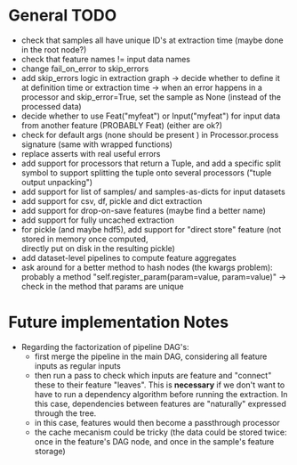 
# General TODO

* check that samples all have unique ID's at extraction time (maybe done in the root node?)
* check that feature names != input data names
* change fail_on_error to skip_errors
* add skip_errors logic in extraction graph 
  -> decide whether to define it at definition time or extraction time
  -> when an error happens in a processor and skip_error=True, set the sample as None (instead of the processed data)
* decide whether to use Feat("myfeat") or Input("myfeat") for input data from another feature (PROBABLY Feat) (either are ok?)
* check for default args (none should be present ) in Processor.process signature (same with wrapped functions)
* replace asserts with real useful errors
* add support for processors that return a Tuple, and add a specific split symbol
  to support splitting the tuple onto several processors ("tuple output unpacking")
* add support for list of samples/ and samples-as-dicts for input datasets
* add support for csv, df, pickle and dict extraction
* add support for drop-on-save features (maybe find a better name)
* add support for fully uncached extraction
* for pickle (and maybe hdf5), add support for "direct store" feature (not stored in memory once computed,  
  directly put on disk in the resulting pickle)
* add dataset-level pipelines to compute feature aggregates
* ask around for a better method to hash nodes (the kwargs problem): probably a method "self.register_param(param=value, param=value)"
  -> check in the method that params are unique

# Future implementation Notes

* Regarding the factorization of pipeline DAG's: 
  - first merge the pipeline in the main DAG, considering all feature inputs as
    regular inputs
  - then run a pass to check which inputs are feature and "connect"
    these to their feature "leaves". This is **necessary** if we don't want 
    to have to run a dependency algorithm before running the extraction. In this
    case, dependencies between features are "naturally" expressed through the tree.
  - in this case, features would then become a passthrough processor
  - the cache mecanism could be tricky (the data could be stored twice: once in the
    feature's DAG node, and once in the sample's feature storage)